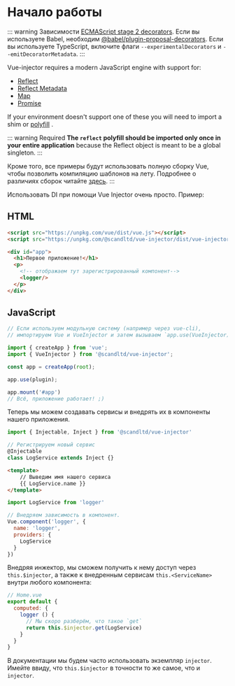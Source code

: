 # Начало работы

::: warning Зависимости
[ECMAScript stage 2 decorators](https://github.com/tc39/proposal-decorators).
Если вы используете Babel, необходим [@babel/plugin-proposal-decorators](https://github.com/babel/babel/tree/master/packages/babel-plugin-proposal-decorators).
Если вы используете TypeScript, включите флаги `--experimentalDecorators` и `--emitDecoratorMetadata`.
:::

Vue-injector requires a modern JavaScript engine with support for:

- [Reflect](https://developer.mozilla.org/ru/docs/Web/JavaScript/Reference/Global_Objects/Reflect)
- [Reflect Metadata](https://rbuckton.github.io/reflect-metadata/)
- [Map](https://developer.mozilla.org/en-US/docs/Web/JavaScript/Reference/Global_Objects/Map)
- [Promise](https://developer.mozilla.org/en-US/docs/Web/JavaScript/Reference/Global_Objects/Promise)

If your environment doesn't support one of these you will need to import a shim or [polyfill](https://github.com/zloirock/core-js/) .

::: warning Required
**The `reflect` polyfill should be imported only once in your entire application** because the Reflect object is meant to be a global singleton.
:::

Кроме того, все примеры будут использовать полную сборку Vue, чтобы позволить компиляцию шаблонов на лету. Подробнее о различиях сборок читайте [здесь](https://ru.vuejs.org/v2/guide/installation.html#Runtime-Компилятор-vs-Runtime-only).
:::

Использовать DI при помощи Vue Injector очень просто. Пример:

## HTML

``` html
<script src="https://unpkg.com/vue/dist/vue.js"></script>
<script src="https://unpkg.com/@scandltd/vue-injector/dist/vue-injector.js"></script>

<div id="app">
  <h1>Первое приложение!</h1>
  <p>
    <!-- отображаем тут зарегистрированный компонент-->
    <logger/>
  </p>
</div>
```

## JavaScript

``` js
// Если используем модульную систему (например через vue-cli), 
// импортируем Vue и VueInjector и затем вызываем `app.use(VueInjector)`.

import { createApp } from 'vue';
import { VueInjector } from '@scandltd/vue-injector';

const app = createApp(root);

app.use(plugin);

app.mount('#app')
// Всё, приложение работает! ;)
```

Теперь мы можем создавать сервисы и внедрять их в компоненты нашего приложения.

``` js
import { Injectable, Inject } from '@scandltd/vue-injector'

// Регистрируем новый сервис
@Injectable
class LogService extends Inject {}
```

``` html
<template>
    // Выведим имя нашего сервиса
    {{ LogService.name }}
</template>
```

``` js
import LogService from 'logger'

// Внедряем зависимость в компонент.
Vue.component('logger', {
  name: 'logger',
  providers: {
    LogService
  }
})
```

Внедряя инжектор, мы сможем получить к нему доступ через `this.$injector`, а также к внедренным сервисам `this.<ServiceName>` внутри любого компонента:

```js
// Home.vue
export default {
  computed: {
    logger () {
      // Мы скоро разберём, что такое `get`
      return this.$injector.get(LogService)
    }
  }
}
```

В документации мы будем часто использовать экземпляр `injector`. Имейте ввиду, что `this.$injector` в точности то же самое, что и `injector`.